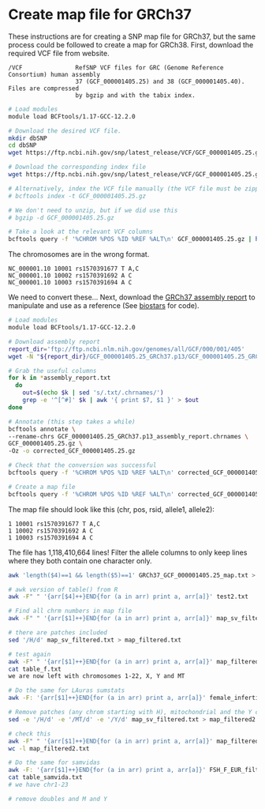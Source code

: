 # Create map file for GRCh37
These instructions are for creating a SNP map file for GRCh37, but the same process could be followed to create a map for GRCh38. First, download the required VCF file from website.

``` text
/VCF               RefSNP VCF files for GRC (Genome Reference Consortium) human assembly
                   37 (GCF_000001405.25) and 38 (GCF_000001405.40). Files are compressed
                   by bgzip and with the tabix index.
```

``` bash
# Load modules
module load BCFtools/1.17-GCC-12.2.0

# Download the desired VCF file.
mkdir dbSNP
cd dbSNP
wget https://ftp.ncbi.nih.gov/snp/latest_release/VCF/GCF_000001405.25.gz

# Download the corresponding index file
wget https://ftp.ncbi.nih.gov/snp/latest_release/VCF/GCF_000001405.25.gz.tbi

# Alternatively, index the VCF file manually (the VCF file must be zipped)
# bcftools index -t GCF_000001405.25.gz

# We don't need to unzip, but if we did use this
# bgzip -d GCF_000001405.25.gz

# Take a look at the relevant VCF columns
bcftools query -f '%CHROM %POS %ID %REF %ALT\n' GCF_000001405.25.gz | head -3
```

The chromosomes are in the wrong format.
``` text
NC_000001.10 10001 rs1570391677 T A,C
NC_000001.10 10002 rs1570391692 A C
NC_000001.10 10003 rs1570391694 A C
```
We need to convert these... Next, download the [GRCh37 assembly report](https://ftp.ncbi.nlm.nih.gov/genomes/all/GCF/000/001/405/GCF_000001405.25_GRCh37.p13/GCF_000001405.25_GRCh37.p13_assembly_report.txt) 
to manipulate and use as a reference (See [biostars](https://www.biostars.org/p/410789/) for code).

``` bash
# Load modules
module load BCFtools/1.17-GCC-12.2.0

# Download assembly report
report_dir='ftp://ftp.ncbi.nlm.nih.gov/genomes/all/GCF/000/001/405'
wget -N "${report_dir}/GCF_000001405.25_GRCh37.p13/GCF_000001405.25_GRCh37.p13_assembly_report.txt"

# Grab the useful columns
for k in *assembly_report.txt
  do
    out=$(echo $k | sed 's/.txt/.chrnames/')
    grep -e '^[^#]' $k | awk '{ print $7, $1 }' > $out
done

# Annotate (this step takes a while)
bcftools annotate \
--rename-chrs GCF_000001405.25_GRCh37.p13_assembly_report.chrnames \
GCF_000001405.25.gz \
-Oz -o corrected_GCF_000001405.25.gz

# Check that the conversion was successful
bcftools query -f '%CHROM %POS %ID %REF %ALT\n' corrected_GCF_000001405.25.gz | head -3

# Create a map file
bcftools query -f '%CHROM %POS %ID %REF %ALT\n' corrected_GCF_000001405.25.gz > GRCh37_GCF_000001405.25_map.txt
```

The map file should look like this (chr, pos, rsid, allele1, allele2):
``` text
1 10001 rs1570391677 T A,C
1 10002 rs1570391692 A C
1 10003 rs1570391694 A C
```
The file has 1,118,410,664 lines! Filter the allele columns to only keep lines where they both contain one character only.

``` bash
awk 'length($4)==1 && length($5)==1' GRCh37_GCF_000001405.25_map.txt > map_filtered.txt
```

```bash
# awk version of table() from R
awk -F" " '{arr[$4]++}END{for (a in arr) print a, arr[a]}' test2.txt

# Find all chrm numbers in map file
awk -F" " '{arr[$1]++}END{for (a in arr) print a, arr[a]}' map_sv_filtered.txt > table.txt

# there are patches included
sed '/H/d' map_sv_filtered.txt > map_filtered.txt

# test again
awk -F" " '{arr[$1]++}END{for (a in arr) print a, arr[a]}' map_filtered.txt > table_f.txt
cat table_f.txt
we are now left with chromosomes 1-22, X, Y and MT

# Do the same for LAuras sumstats
awk -F: '{arr[$1]++}END{for (a in arr) print a, arr[a]}' female_infertility_analysis1_UKBB_Finngen_EstBB_GandH_noMACfilter_March20231.out > table_laura.txt

# Remove patches (any chrom starting with H), mitochondrial and the Y chomosome.
sed -e '/H/d' -e '/MT/d' -e '/Y/d' map_sv_filtered.txt > map_filtered2.txt

# check this
awk -F" " '{arr[$1]++}END{for (a in arr) print a, arr[a]}' map_filtered2.txt > table_f2.txt
wc -l map_filtered2.txt

# Do the same for samvidas
awk -F: '{arr[$1]++}END{for (a in arr) print a, arr[a]}' FSH_F_EUR_filtered.txt > table_samvida.txt
cat table_samvida.txt
# we have chr1-23

# remove doubles and M and Y

```
